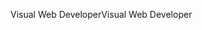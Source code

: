 <span data-ttu-id="6724b-101">Visual Web Developer</span><span class="sxs-lookup"><span data-stu-id="6724b-101">Visual Web Developer</span></span>